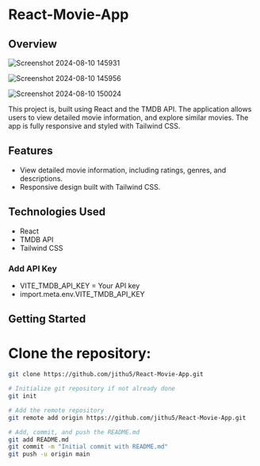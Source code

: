 # React-Movie-App

## Overview
![Screenshot 2024-08-10 145931](https://github.com/user-attachments/assets/b6864f5b-7453-4c54-889d-32bf73f678f4)

![Screenshot 2024-08-10 145956](https://github.com/user-attachments/assets/c9654689-33a6-4ac6-9a73-8cbcf239dfb9)

![Screenshot 2024-08-10 150024](https://github.com/user-attachments/assets/903d6c78-8f3f-4191-87d4-fb7e67004478)

This project is, built using React and the TMDB API. The application allows users to view detailed movie information, and explore similar movies. The app is fully responsive and styled with Tailwind CSS.

## Features

- View detailed movie information, including ratings, genres, and descriptions.
- Responsive design built with Tailwind CSS.

## Technologies Used

- React
- TMDB API
- Tailwind CSS

### Add API Key

- VITE_TMDB_API_KEY = Your API key
- import.meta.env.VITE_TMDB_API_KEY

## Getting Started

# Clone the repository:

```bash
git clone https://github.com/jithu5/React-Movie-App.git

# Initialize git repository if not already done
git init

# Add the remote repository
git remote add origin https://github.com/jithu5/React-Movie-App.git

# Add, commit, and push the README.md
git add README.md
git commit -m "Initial commit with README.md"
git push -u origin main
```
